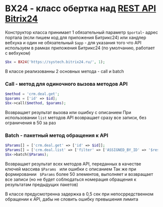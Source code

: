 # BX24 - класс обертка над [REST API Bitrix24](https://dev.1c-bitrix.ru/rest_help/)

Конструктор класса принимает 1 обязательный параметр ```$portal```- адрес портала (если пишем код для приложения Битрикс24) или хандлер вебхука и один не обязательный ```$app``` - для указания того что API используем в рамках приложения Битрикс24 (по умолчанию, работает с вебхуком)
```php
$bx = BX24('https://systech.bitrix24.ru/', 1);
```
В классе реализованны 2 основных метода - call и batch

### Call - метод для одиночного вызова методов API 

```php
$method = 'crm.deal.get';
$params = ['id' => $id];
$bx->call($method, $params);
```
Возвращает результат вызова или ошибку с описанием
При использовании ```list``` методов API возвращает сразу все записи, без ограничения в 50 за раз

### Batch - пакетный метод обращения к API

```php
$Params[] = ['crm.deal.get' => ['id' => $id]];
$Params[] = ['crm.deal.list' => ['filter' => ['ASSIGNED_BY_ID' => '$result[0][ASSIGNED_BY_ID]']]];
$bx->batch($Params);
```
Возвращает результат всех методов API, переданных в качестве ключей массива ```$Params ``` или ошибки с описанием
Так же при формировании ``` $Params``` более 50 элементов, выполняет и возвращает все записи (но не будет соблюдаться номерация обращения к результатам предыдущих пакетов)

В классе предусмотренна задержка в 0,5 сек при непосрредственном обращении к API, дабы не словить ошибку превышения лимита 
